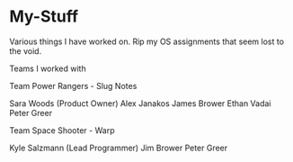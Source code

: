 # My-Stuff
Various things I have worked on. Rip my OS assignments that seem lost to the void.

Teams I worked with

Team Power Rangers - Slug Notes

Sara Woods (Product Owner)
Alex Janakos
James Brower
Ethan Vadai
Peter Greer

Team Space Shooter - Warp

Kyle Salzmann (Lead Programmer)
Jim Brower
Peter Greer
